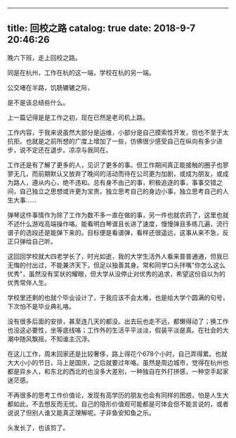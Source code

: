 
---
title: 回校之路
catalog: true
date: 2018-9-7 20:46:26
---

晚六下班，走上回校之路。<!--more-->

同是在杭州，工作在杭的这一端，学校在杭的另一端。

公交堵在半路，饥肠辘辘之际，

是不是该总结些什么。

上一篇记得是是工作之初，现在已然是老司机上路。

工作内容，于我来说虽然大部分是运维，小部分是自己摸索性开发，但也不至于太抗拒。也就是之前所想的广度上增加了一些，仿佛很少感受自己在纵向有多少进步，说不定还在退步。凉凉与我同在。

工作还是有了解了更多的人，见识了更多的事。但工作期间真正能接触的圈子也寥寥无几，而前期默认又放弃了晚间的活动而待在公司更为加剧，或成为朋友，或成为路人，遵从内心，绝不违和。总有身不由己的事，积极追逐的事，事事交错之间，自己独立之思想或许更为宝贵。独立思考自己的身边小事，独立思考自己的人生大事......

弹琴这件事情作为除了工作为数不多一直在做的事，另一件也就农药了，这里也就不述什么游戏高端操作咯。能看明白琴谱且长进了速度，慢慢弹且多练几遍，流行谱子的选段还是能弹下来的。目标便是看谱弹，看样还很遥远，这事从来不急，反正只弹给自己听。

这回回学校就大四老学长了，时光如逝，我的大学生活外人看来普普通通，但我已无悔的付出过，不能兼济天下，但足以独善其身。常和同学口头拌嘴"你怎么这么优秀"，虽然没有奖状的耀眼，但大学从没停止对优秀的追求，希望这份自以为的优秀常伴人生。

学校里还剩的也就个毕业设计了，于我应该不会太难，也是给大学个圆满的句号，下次怕不是毕业典礼咯。

没有很多后面的安排，甚至连几天的都没。出去玩也走不远，都懒得动了；换工作也没这必要性，坐等底线咯；工作外的生活平平淡淡，假装平淡是真。在社会的大潮中随风飘摇，不知谁主沉浮。

在这儿工作，周末回家还是比较奢侈，路上得花个678个小时，自己弄得累。也就大大小小的节日，马上是国庆，之后就要过年咯。虽然是周边城市，觉得在杭州也都是异乡人，和东北的西北的也没多大差别，一种独自在外打拼感，一种空手起家迷茫感。

不再很多的思考工作价值论，发现有高学历的朋友也会有同样的困惑，怕是人生大都如此，不去想反而无忧。自己的隐形价值观可能都是可体会但不能言说的，或者说说了但别人谁又能真正理解呢。子非鱼安知鱼之乐。

头发长了，也该剪了。
